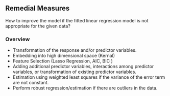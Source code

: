 ## Remedial Measures

How to improve the model if the fitted linear regression model is not appropriate for the given data?

### Overview 

- Transformation of the response and/or predictor variables.
- Embedding into high dimensional space (Kernal)
- Feature Selection (Lasso Regression, AIC, BIC )
- Adding additional predictor variables, interactions among predictor variables, or transformation of existing predictor variables.
- Estimation using weighted least squares if the variance of the error term are not constant.
- Perform robust regression/estimation if there are outliers in the data.
